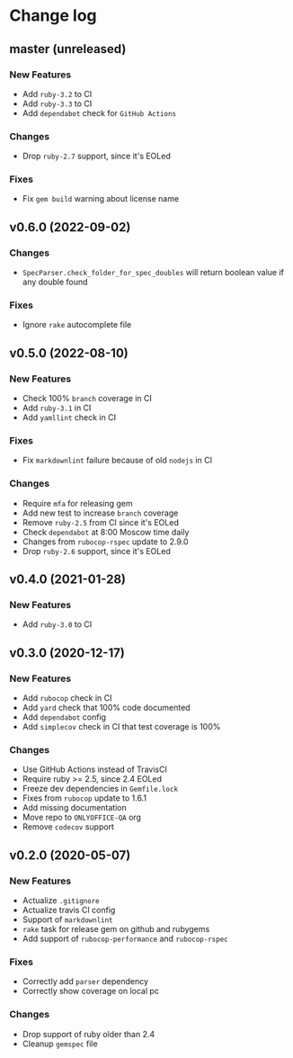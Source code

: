 # Change log

## master (unreleased)

### New Features

* Add `ruby-3.2` to CI
* Add `ruby-3.3` to CI
* Add `dependabot` check for `GitHub Actions`

### Changes

* Drop `ruby-2.7` support, since it's EOLed

### Fixes

* Fix `gem build` warning about license name

## v0.6.0 (2022-09-02)

### Changes

* `SpecParser.check_folder_for_spec_doubles` will return boolean value
  if any double found

### Fixes

* Ignore `rake` autocomplete file

## v0.5.0 (2022-08-10)

### New Features

* Check 100% `branch` coverage in CI
* Add `ruby-3.1` in CI
* Add `yamllint` check in CI

### Fixes

* Fix `markdownlint` failure because of old `nodejs` in CI

### Changes

* Require `mfa` for releasing gem
* Add new test to increase `branch` coverage
* Remove `ruby-2.5` from CI since it's EOLed
* Check `dependabot` at 8:00 Moscow time daily
* Changes from `rubocop-rspec` update to 2.9.0
* Drop `ruby-2.6` support, since it's EOLed

## v0.4.0 (2021-01-28)

### New Features

* Add `ruby-3.0` to CI

## v0.3.0 (2020-12-17)

### New Features

* Add `rubocop` check in CI
* Add `yard` check that 100% code documented
* Add `dependabot` config
* Add `simplecov` check in CI that test coverage is 100%

### Changes

* Use GitHub Actions instead of TravisCI
* Require ruby >= 2.5, since 2.4 EOLed
* Freeze dev dependencies in `Gemfile.lock`
* Fixes from `rubocop` update to 1.6.1
* Add missing documentation
* Move repo to `ONLYOFFICE-QA` org
* Remove `codecov` support

## v0.2.0 (2020-05-07)

### New Features

* Actualize `.gitignore`
* Actualize travis CI config
* Support of `markdownlint`
* `rake` task for release gem on github and rubygems
* Add support of `rubocop-performance` and `rubocop-rspec`

### Fixes

* Correctly add `parser` dependency
* Correctly show coverage on local pc

### Changes

* Drop support of ruby older than 2.4
* Cleanup `gemspec` file
